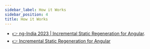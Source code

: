 ```yaml
---
sidebar_label: How it Works
sidebar_position: 4
title: How it Works
---
```


- [👉 ng-India 2023 | Incremental Static Regeneration for Angular](https://www.youtube.com/embed/gIqyTp36NJ0).
- [👉 Incremental Static Regeneration for Angular](https://medium.com/itnext/incremental-static-regeneration-for-angular-42b0a8440e53)
